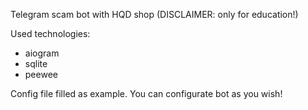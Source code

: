 Telegram scam bot with HQD shop (DISCLAIMER: only for education!)

Used technologies:
- aiogram
- sqlite
- peewee

Config file filled as example. You can configurate bot as you wish!
